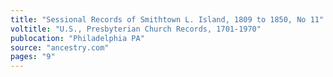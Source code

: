 ```yaml
---
title: "Sessional Records of Smithtown L. Island, 1809 to 1850, No 11"
voltitle: "U.S., Presbyterian Church Records, 1701-1970"
publocation: "Philadelphia PA"
source: "ancestry.com"
pages: "9"
---
```


